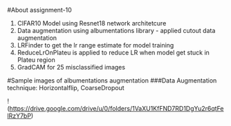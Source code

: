 #About assignment-10
1. CIFAR10 Model using Resnet18 network architetcure
2. Data augmentation using albumentations library - applied cutout data augmentation
3. LRFinder to get the lr range estimate for model training
4. ReduceLrOnPlateu is applied to reduce LR when model get stuck in Plateu region
5. GradCAM for 25 misclassified images

#Sample images of albumentations augmentation
###Data Augmentation technique: Horizontalflip, CoarseDropout


!(https://drive.google.com/drive/u/0/folders/1VaXU1KfFND7RD1DgYu2r6qtFelRzY7bP)
